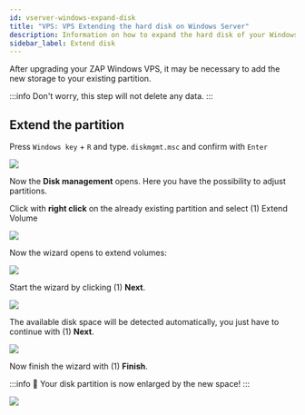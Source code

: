 ```yaml
---
id: vserver-windows-expand-disk
title: "VPS: VPS Extending the hard disk on Windows Server"
description: Information on how to expand the hard disk of your Windows VPS from ZAP-Hosting after an upgrade - ZAP-Hosting.com documentation
sidebar_label: Extend disk
---
```


After upgrading your ZAP Windows VPS, it may be necessary to add the new storage to your existing partition.

:::info
Don't worry, this step will not delete any data.
:::

## Extend the partition

Press `Windows key` + `R` and type. ```diskmgmt.msc``` and confirm with `Enter`

![](https://screensaver01.zap-hosting.com/index.php/s/NBSLGqCNZDtebdS/preview)

Now the **Disk management** opens. Here you have the possibility to adjust partitions.

Click with **right click** on the already existing partition and select (1) Extend Volume

![](https://screensaver01.zap-hosting.com/index.php/s/nWMStW6T74SrrRe/preview)


Now the wizard opens to extend volumes:

![](https://screensaver01.zap-hosting.com/index.php/s/NFk59pimy4dFdAk/preview)

Start the wizard by clicking (1) **Next**.


![](https://screensaver01.zap-hosting.com/index.php/s/QQpqeNEPdNnixXD/preview)

The available disk space will be detected automatically, you just have to continue with (1) **Next**.


![](https://screensaver01.zap-hosting.com/index.php/s/rNKzKmGzXYf5tos/preview)

Now finish the wizard with (1) **Finish**.

:::info
💚 Your disk partition is now enlarged by the new space!
:::

![](https://screensaver01.zap-hosting.com/index.php/s/M46ca4FkeG42AZz/preview)
